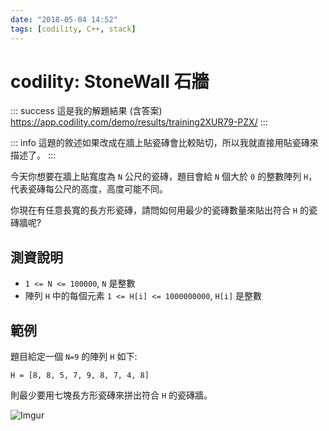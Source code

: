 ```yaml
---
date: "2018-05-04 14:52"
tags: [codility, C++, stack]
---
```

# codility: StoneWall 石牆

::: success 這是我的解題結果 (含答案)
https://app.codility.com/demo/results/training2XUR79-PZX/
:::

::: info
這題的敘述如果改成在牆上貼瓷磚會比較貼切，所以我就直接用貼瓷磚來描述了。
:::

今天你想要在牆上貼寬度為 `N` 公尺的瓷磚，題目會給 `N` 個大於 `0` 的整數陣列 `H`，代表瓷磚每公尺的高度，高度可能不同。

你現在有任意長寬的長方形瓷磚，請問如何用最少的瓷磚數量來貼出符合 `H` 的瓷磚牆呢?

## 測資說明

* `1 <= N <= 100000`, `N` 是整數
* 陣列 `H` 中的每個元素 `1 <= H[i] <= 1000000000`, `H[i]` 是整數

## 範例

題目給定一個 `N=9` 的陣列 `H` 如下:

```
H = [8, 8, 5, 7, 9, 8, 7, 4, 8]
```

則最少要用七塊長方形瓷磚來拼出符合 `H` 的瓷磚牆。

![Imgur](https://i.imgur.com/PcZmeFK.png)

